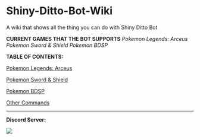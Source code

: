 # Shiny-Ditto-Bot-Wiki
A wiki that shows all the thing you can do with Shiny Ditto Bot

**CURRENT GAMES THAT THE BOT SUPPORTS**
*Pokemon Legends: Arceus*
*Pokemon Sword & Shield*
*Pokemon BDSP*


**TABLE OF CONTENTS:**

[Pokemon Legends: Arceus](https://github.com/lGodHatesMel/Shiny-Ditto-Bot-Wiki/blob/main/wiki/Table%20of%20Contents/PokemonLegendsArceus.md)

[Pokemon Sword & Shield](https://github.com/lGodHatesMel/Shiny-Ditto-Bot-Wiki/blob/main/wiki/Table%20of%20Contents/PokemonSword%26Shield.md)

[Pokemon BDSP](https://github.com/lGodHatesMel/Shiny-Ditto-Bot-Wiki/blob/main/wiki/Table%20of%20Contents/PokemonBDSP.md)

[Other Commands](https://github.com/lGodHatesMel/Shiny-Ditto-Bot-Wiki/blob/main/wiki/OtherCommands/OtherCommands.md)


<hr>

**Discord Server:** 

[<img src="https://discordapp.com/api/guilds/916469484666093668/embed.png?style=banner2">](https://discord.gg/UPXbvs8N65)
